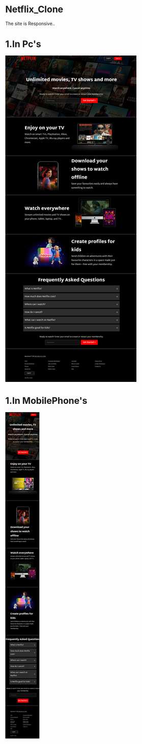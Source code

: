 # Netflix_Clone
The site is Responsive..
# 1.In Pc's
![Screenshot](Pc.jpeg)


# 1.In MobilePhone's

![Screenshot](MobilePhone.jpeg)
